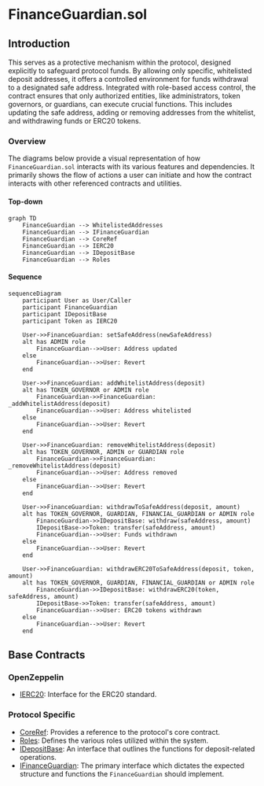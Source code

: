 # FinanceGuardian.sol

## Introduction
This serves as a protective mechanism within the protocol, designed explicitly to safeguard protocol funds. By allowing only specific, whitelisted deposit addresses, it offers a controlled environment for funds withdrawal to a designated safe address. Integrated with role-based access control, the contract ensures that only authorized entities, like administrators, token governors, or guardians, can execute crucial functions. This includes updating the safe address, adding or removing addresses from the whitelist, and withdrawing funds or ERC20 tokens.

### Overview
The diagrams below provide a visual representation of how `FinanceGuardian.sol` interacts with its various features and dependencies. It primarily shows the flow of actions a user can initiate and how the contract interacts with other referenced contracts and utilities.

#### Top-down
```mermaid
graph TD
    FinanceGuardian --> WhitelistedAddresses
    FinanceGuardian --> IFinanceGuardian
    FinanceGuardian --> CoreRef
    FinanceGuardian --> IERC20
    FinanceGuardian --> IDepositBase
    FinanceGuardian --> Roles
```

#### Sequence
```mermaid
sequenceDiagram
    participant User as User/Caller
    participant FinanceGuardian
    participant IDepositBase
    participant Token as IERC20
 
    User->>FinanceGuardian: setSafeAddress(newSafeAddress)
    alt has ADMIN role
        FinanceGuardian-->>User: Address updated
    else
        FinanceGuardian-->>User: Revert
    end

    User->>FinanceGuardian: addWhitelistAddress(deposit)
    alt has TOKEN_GOVERNOR or ADMIN role
        FinanceGuardian->>FinanceGuardian: _addWhitelistAddress(deposit)
        FinanceGuardian-->>User: Address whitelisted
    else
        FinanceGuardian-->>User: Revert
    end

    User->>FinanceGuardian: removeWhitelistAddress(deposit)
    alt has TOKEN_GOVERNOR, ADMIN or GUARDIAN role
        FinanceGuardian->>FinanceGuardian: _removeWhitelistAddress(deposit)
        FinanceGuardian-->>User: Address removed
    else
        FinanceGuardian-->>User: Revert
    end 

    User->>FinanceGuardian: withdrawToSafeAddress(deposit, amount)
    alt has TOKEN_GOVERNOR, GUARDIAN, FINANCIAL_GUARDIAN or ADMIN role
        FinanceGuardian->>IDepositBase: withdraw(safeAddress, amount)
        IDepositBase->>Token: transfer(safeAddress, amount)
        FinanceGuardian-->>User: Funds withdrawn
    else
        FinanceGuardian-->>User: Revert
    end

    User->>FinanceGuardian: withdrawERC20ToSafeAddress(deposit, token, amount)
    alt has TOKEN_GOVERNOR, GUARDIAN, FINANCIAL_GUARDIAN or ADMIN role
        FinanceGuardian->>IDepositBase: withdrawERC20(token, safeAddress, amount)
        IDepositBase->>Token: transfer(safeAddress, amount)
        FinanceGuardian-->>User: ERC20 tokens withdrawn
    else
        FinanceGuardian-->>User: Revert
    end
```

## Base Contracts
### OpenZeppelin
- [IERC20](https://github.com/OpenZeppelin/openzeppelin-contracts/blob/master/contracts/token/ERC20/IERC20.sol): Interface for the ERC20 standard.
### Protocol Specific
- [CoreRef](https://github.com/ZTX-Foundation/tuxedo/blob/develop/src/refs/CoreRef.sol): Provides a reference to the protocol's core contract.
- [Roles](https://github.com/ZTX-Foundation/tuxedo/blob/develop/src/core/Roles.sol): Defines the various roles utilized within the system.
- [IDepositBase](https://github.com/ZTX-Foundation/tuxedo/blob/develop/src/finance/IDepositBase.sol): An interface that outlines the functions for deposit-related operations.
- [IFinanceGuardian](https://github.com/ZTX-Foundation/tuxedo/blob/develop/src/finance/IFinanceGuardian.sol): The primary interface which dictates the expected structure and functions the `FinanceGuardian` should implement.
